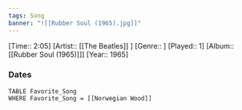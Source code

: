 ```yaml
---
tags: Song  
banner: "![[Rubber Soul (1965).jpg]]"
---
```

[Time:: 2:05]
[Artist:: [[The Beatles]] ]
[Genre:: ]
[Played:: 1]
[Album:: [[Rubber Soul (1965)]]]
[Year:: 1965]
### Dates
````dataview
TABLE Favorite_Song
WHERE Favorite_Song = [[Norwegian Wood]]
````